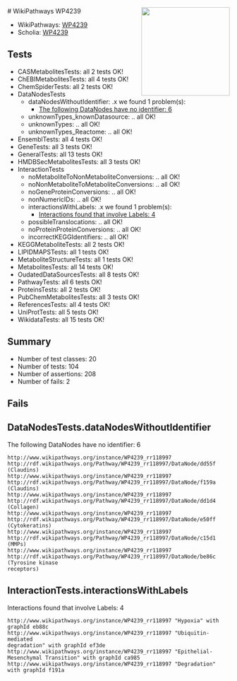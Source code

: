 <img style="float: right; width: 200px" src="https://upload.wikimedia.org/wikipedia/commons/thumb/8/83/Wplogo_with_text_500.png/640px-Wplogo_with_text_500.png" />
# WikiPathways WP4239

* WikiPathways: [WP4239](https://wikipathways.org/pathways/WP4239)
* Scholia: [WP4239](https://scholia.toolforge.org/wikipathways/WP4239)
## Tests
* CASMetabolitesTests: all 2 tests OK!
* ChEBIMetabolitesTests: all 4 tests OK!
* ChemSpiderTests: all 2 tests OK!
* DataNodesTests
    * dataNodesWithoutIdentifier: .x we found 1 problem(s):
        * [The following DataNodes have no identifier: 6](#d2d32fa5)
    * unknownTypes_knownDatasource: .. all OK!
    * unknownTypes: .. all OK!
    * unknownTypes_Reactome: .. all OK!
* EnsemblTests: all 4 tests OK!
* GeneTests: all 3 tests OK!
* GeneralTests: all 13 tests OK!
* HMDBSecMetabolitesTests: all 3 tests OK!
* InteractionTests
    * noMetaboliteToNonMetaboliteConversions: .. all OK!
    * noNonMetaboliteToMetaboliteConversions: .. all OK!
    * noGeneProteinConversions: .. all OK!
    * nonNumericIDs: .. all OK!
    * interactionsWithLabels: .x we found 1 problem(s):
        * [Interactions found that involve Labels: 4](#630d267b)
    * possibleTranslocations: .. all OK!
    * noProteinProteinConversions: .. all OK!
    * incorrectKEGGIdentifiers: .. all OK!
* KEGGMetaboliteTests: all 2 tests OK!
* LIPIDMAPSTests: all 1 tests OK!
* MetaboliteStructureTests: all 1 tests OK!
* MetabolitesTests: all 14 tests OK!
* OudatedDataSourcesTests: all 8 tests OK!
* PathwayTests: all 6 tests OK!
* ProteinsTests: all 2 tests OK!
* PubChemMetabolitesTests: all 3 tests OK!
* ReferencesTests: all 4 tests OK!
* UniProtTests: all 5 tests OK!
* WikidataTests: all 15 tests OK!


## Summary

* Number of test classes: 20
* Number of tests: 104
* Number of assertions: 208
* Number of fails: 2

## Fails

<a name="d2d32fa5" />

## DataNodesTests.dataNodesWithoutIdentifier

The following DataNodes have no identifier: 6
```
http://www.wikipathways.org/instance/WP4239_rr118997 http://rdf.wikipathways.org/Pathway/WP4239_rr118997/DataNode/dd55f (Claudins)
http://www.wikipathways.org/instance/WP4239_rr118997 http://rdf.wikipathways.org/Pathway/WP4239_rr118997/DataNode/f159a (Claudins)
http://www.wikipathways.org/instance/WP4239_rr118997 http://rdf.wikipathways.org/Pathway/WP4239_rr118997/DataNode/dd1d4 (Collagen)
http://www.wikipathways.org/instance/WP4239_rr118997 http://rdf.wikipathways.org/Pathway/WP4239_rr118997/DataNode/e50ff (Cytokeratins)
http://www.wikipathways.org/instance/WP4239_rr118997 http://rdf.wikipathways.org/Pathway/WP4239_rr118997/DataNode/c15d1 (MMPs)
http://www.wikipathways.org/instance/WP4239_rr118997 http://rdf.wikipathways.org/Pathway/WP4239_rr118997/DataNode/be86c (Tyrosine kinase 
receptors)
```

<a name="630d267b" />

## InteractionTests.interactionsWithLabels

Interactions found that involve Labels: 4
```
http://www.wikipathways.org/instance/WP4239_rr118997 "Hypoxia" with graphId eb88c
http://www.wikipathways.org/instance/WP4239_rr118997 "Ubiquitin-mediated
degradation" with graphId ef3de
http://www.wikipathways.org/instance/WP4239_rr118997 "Epithelial-Mesenchymal Transition" with graphId ca985
http://www.wikipathways.org/instance/WP4239_rr118997 "Degradation" with graphId f191a
```

